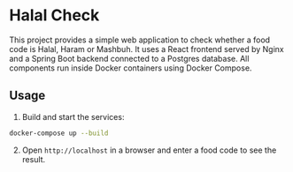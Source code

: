 # Halal Check

This project provides a simple web application to check whether a food code is Halal, Haram or Mashbuh. It uses a React frontend served by Nginx and a Spring Boot backend connected to a Postgres database. All components run inside Docker containers using Docker Compose.

## Usage

1. Build and start the services:

```bash
docker-compose up --build
```

2. Open `http://localhost` in a browser and enter a food code to see the result.
